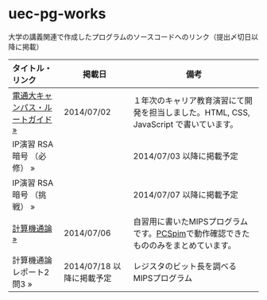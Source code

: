 uec-pg-works
============

大学の講義関連で作成したプログラムのソースコードへのリンク（提出〆切日以降に掲載）

| タイトル・リンク| 掲載日 | 備考 |
|:-----------|-------------|-------------|
|[電通大キャンパス・ルートガイド »](https://github.com/daiz713/uec-campus-route-guide)|2014/07/02|１年次のキャリア教育演習にて開発を担当しました。HTML, CSS, JavaScript で書いています。|
|IP演習 RSA暗号 （必修） »||2014/07/03 以降に掲載予定|
|IP演習 RSA暗号 （挑戦） »||2014/07/07 以降に掲載予定|
|[計算機通論 »](https://gist.github.com/daiz713/a55c814e9fbbacad4348) | 2014/07/06 | 自習用に書いたMIPSプログラムです。[PCSpim](http://pages.cs.wisc.edu/~larus/spim.html)で動作確認できたもののみをまとめています。|
|計算機通論 レポート2 問3 »| 2014/07/18 以降に掲載予定| レジスタのビット長を調べるMIPSプログラム |
